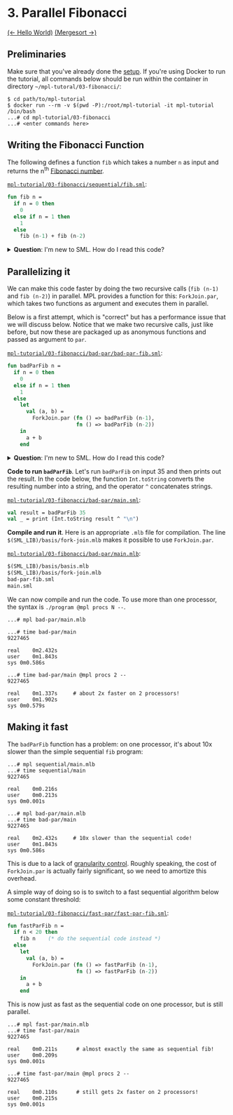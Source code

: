 # 3. Parallel Fibonacci

[(← Hello World)](../02-hello/README.md) [(Mergesort →)](../04-mergesort/README.md)

## Preliminaries

Make sure that you've already done the [setup](../01-setup/README.md). If
you're using Docker to run the tutorial, all commands below should be
run within the container in directory `~/mpl-tutoral/03-fibonacci/`:

```
$ cd path/to/mpl-tutorial
$ docker run --rm -v $(pwd -P):/root/mpl-tutorial -it mpl-tutorial /bin/bash
...# cd mpl-tutorial/03-fibonacci
...# <enter commands here>
```

## Writing the Fibonacci Function

The following defines a function `fib` which takes a number `n` as input
and returns the n<sup>th</sup>
[Fibonacci number](https://en.wikipedia.org/wiki/Fibonacci_number).

[`mpl-tutorial/03-fibonacci/sequential/fib.sml`](./sequential/fib.sml):
```sml
fun fib n =
  if n = 0 then
    0
  else if n = 1 then
    1
  else
    fib (n-1) + fib (n-2)
```

<details>
<summary><strong>Question</strong>: I'm new to SML. How do I read this code?</summary>
<blockquote>
In the code above, the first line begins defining a function
named <code>fib</code> that takes an argument <code>n</code>. We then write
the body of the function, which in this case is a conditional expression.
<br><br>
Conditional expressions are written
<code>if B then X else Y</code>, where <code>B</code> is a boolean expression
and <code>X</code> and <code>Y</code> are expressions of the same type.
Note that we compare equality with a single "=", i.e.
<code>n = 0</code> is a boolean expression.
<br><br>
If you are coming from a language such as C, Java, Python, JavaScript, etc.,
then SML is going to feel a bit different. It's a functional language, so
functions are defined by expressions instead of sequences of statements.
</blockquote>
</details>

## Parallelizing it

We can make this code faster by doing the two recursive calls
(`fib (n-1)` and `fib (n-2)`) in parallel. MPL provides a function for this:
`ForkJoin.par`, which takes two functions as argument and executes them in
parallel.

Below is a first attempt, which is "correct" but has a performance issue that
we will discuss below. Notice that we make two recursive
calls, just like before, but now these are packaged up as anonymous functions
and passed as argument to `par`.

[`mpl-tutorial/03-fibonacci/bad-par/bad-par-fib.sml`](./bad-par/bad-par-fib.sml):
```sml
fun badParFib n =
  if n = 0 then
    0
  else if n = 1 then
    1
  else
    let
      val (a, b) =
        ForkJoin.par (fn () => badParFib (n-1),
                      fn () => badParFib (n-2))
    in
      a + b
    end
```

<details>
<summary><strong>Question</strong>: I'm new to SML. How do I read this code?</summary>
<blockquote>
There are three things in this code we haven't seen before:
<ol>
  <li>
    <code>val (a, b) = ...</code> introduces two variables by unpacking a
    tuple. The right hand side needs to be an expression that returns a
    tuple of two things.
  </li>

  <li>
    <code>let ... in ... end</code> lets us introduce new
    variables locally. In the above code, the variables <code>a</code>
    and <code>b</code> can be used only between the <code>in ... end</code>.
  </li>

  <li>
    <code>fn () => ...</code> is an anonymous (a.k.a. "lambda") function
    that takes no interesting arguments. A more general form is
    <code>fn x => A</code> where <code>A</code> is an expression that uses
    variable <code>x</code>.
  </li>
</ol>
</blockquote>
</details>


**Code to run `badParFib`**. Let's run `badParFib` on input
35 and then prints out the result. In the code below, the function
`Int.toString` converts the resulting number into a string, and the operator
`^` concatenates strings.

[`mpl-tutorial/03-fibonacci/bad-par/main.sml`](./bad-par/main.sml):
```sml
val result = badParFib 35
val _ = print (Int.toString result ^ "\n")
```

**Compile and run it**. Here is an appropriate `.mlb` file for compilation.
The line `$(SML_LIB)/basis/fork-join.mlb` makes it possible to use
`ForkJoin.par`.

[`mpl-tutorial/03-fibonacci/bad-par/main.mlb`](./bad-par/main.mlb):
```sml
$(SML_LIB)/basis/basis.mlb
$(SML_LIB)/basis/fork-join.mlb
bad-par-fib.sml
main.sml
```

We can now compile and run the code. To use more than one processor,
the syntax is `./program @mpl procs N --`.

```
...# mpl bad-par/main.mlb

...# time bad-par/main
9227465

real	0m2.432s
user	0m1.843s
sys	0m0.586s

...# time bad-par/main @mpl procs 2 --
9227465

real	0m1.337s     # about 2x faster on 2 processors!
user	0m1.902s
sys	0m0.579s
```

## Making it fast

The `badParFib` function has a problem: on one processor, it's about 10x
slower than the simple sequential `fib` program:

```
...# mpl sequential/main.mlb
...# time sequential/main
9227465

real	0m0.216s
user	0m0.213s
sys	0m0.001s

...# mpl bad-par/main.mlb
...# time bad-par/main
9227465

real	0m2.432s     # 10x slower than the sequential code!
user	0m1.843s
sys	0m0.586s
```

This is due to a lack of [granularity control](gran). Roughly speaking, the
cost of `ForkJoin.par` is actually fairly significant, so we need to amortize
this overhead.

A simple way of doing so is to switch to a fast sequential
algorithm below some constant threshold:

[`mpl-tutorial/03-fibonacci/fast-par/fast-par-fib.sml`](./fast-par/fast-par-fib.sml):
```sml
fun fastParFib n =
  if n < 20 then
    fib n    (* do the sequential code instead *)
  else
    let
      val (a, b) =
        ForkJoin.par (fn () => fastParFib (n-1),
                      fn () => fastParFib (n-2))
    in
      a + b
    end
```

This is now just as fast as the sequential code on one processor, but is
still parallel.

```
...# mpl fast-par/main.mlb
...# time fast-par/main
9227465

real	0m0.211s      # almost exactly the same as sequential fib!
user	0m0.209s
sys	0m0.001s

...# time fast-par/main @mpl procs 2 --
9227465

real	0m0.110s      # still gets 2x faster on 2 processors!
user	0m0.215s
sys	0m0.001s
```

[gran]: https://en.wikipedia.org/wiki/Granularity_(parallel_computing)
